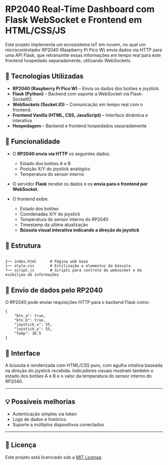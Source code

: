 # RP2040 Real-Time Dashboard com Flask WebSocket e Frontend em HTML/CSS/JS

Este projeto implementa um ecossistema IoT em nuvem, no qual um microcontrolador RP2040 (Raspberry Pi Pico W) envia dados via HTTP para uma API Flask, que retransmite essas informações em tempo real para este frontend hospedado separadamente, utilizando WebSockets.

## 🔧 Tecnologias Utilizadas

- **RP2040 (Raspberry Pi Pico W)** – Envia os dados dos botões e joystick.
- **Flask (Python)** – Backend com suporte a WebSocket via Flask-SocketIO.
- **WebSockets (Socket.IO)** – Comunicação em tempo real com o frontend.
- **Frontend Vanilla (HTML, CSS, JavaScript)** – Interface dinâmica e interativa.
- **Hospedagem** – Backend e frontend hospedados separadamente

## 📡 Funcionalidade

- O **RP2040 envia via HTTP** os seguintes dados:
  - Estado dos botões A e B
  - Posição X/Y do joystick analógico
  - Temperatura do sensor interno

- O servidor **Flask** recebe os dados e os **envia para o frontend por WebSocket**.

- O frontend exibe:
  - Estado dos botões
  - Coordenadas X/Y do joystick
  - Temperatura do sensor interno do RP2040
  - Timestamp da ultima atualização
  - **Bússola visual interativa indicando a direção do joystick**

## 📂 Estrutura

```

├── index.html      # Página web base
├── style.css       # Estilização e elementos da bússola
└── script.js       # Scripts para controle do websocket e da exibilçao de informações
```



## 📲 Envio de dados pelo RP2040

O RP2040 pode enviar requisições HTTP para o backend Flask como:

```
{
	"btn_a": true,
	"btn_b": true,
	"joystick_x": 55,
	"joystick_y": 55,
	"temp": 36.5
}
```

## 🧭 Interface

A bússola é renderizada com HTML/CSS puro, com agulha rotativa baseada na direção do joystick recebida. Indicadores visuais mostram também o estado dos botões A e B e o valor da temperatura do sensor interno do RP2040.

---

## 💡 Possíveis melhorias

* Autenticação simples via token
* Logs de dados e histórico
* Suporte a múltiplos dispositivos conectados

---

## 📜 Licença

Este projeto está licenciado sob a [MIT License](LICENSE).
